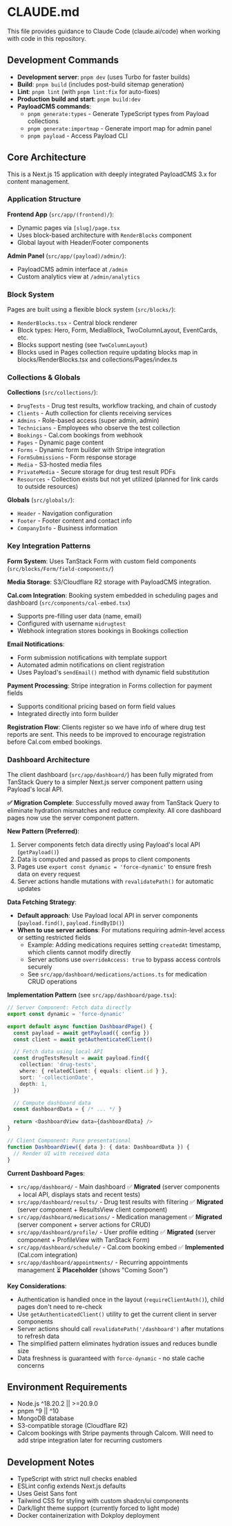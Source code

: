 # CLAUDE.md

This file provides guidance to Claude Code (claude.ai/code) when working with code in this repository.

## Development Commands

- **Development server**: `pnpm dev` (uses Turbo for faster builds)
- **Build**: `pnpm build` (includes post-build sitemap generation)
- **Lint**: `pnpm lint` (with `pnpm lint:fix` for auto-fixes)
- **Production build and start**: `pnpm build:dev`
- **PayloadCMS commands**:
  - `pnpm generate:types` - Generate TypeScript types from Payload collections
  - `pnpm generate:importmap` - Generate import map for admin panel
  - `pnpm payload` - Access Payload CLI

## Core Architecture

This is a Next.js 15 application with deeply integrated PayloadCMS 3.x for content management.

### Application Structure

**Frontend App** (`src/app/(frontend)/`):
- Dynamic pages via `[slug]/page.tsx` 
- Uses block-based architecture with `RenderBlocks` component
- Global layout with Header/Footer components

**Admin Panel** (`src/app/(payload)/admin/`):
- PayloadCMS admin interface at `/admin`
- Custom analytics view at `/admin/analytics`

### Block System

Pages are built using a flexible block system (`src/blocks/`):
- `RenderBlocks.tsx` - Central block renderer
- Block types: Hero, Form, MediaBlock, TwoColumnLayout, EventCards, etc.
- Blocks support nesting (see `TwoColumnLayout`)
- Blocks used in Pages collection require updating blocks map in blocks/RenderBlocks.tsx and collections/Pages/index.ts

### Collections & Globals

**Collections** (`src/collections/`):
- `DrugTests` - Drug test results, workflow tracking, and chain of custody
- `Clients` - Auth collection for clients receiving services
- `Admins` - Role-based access (super admin, admin)
- `Technicians` - Employees who observe the test collection
- `Bookings` - Cal.com bookings from webhook
- `Pages` - Dynamic page content
- `Forms` - Dynamic form builder with Stripe integration
- `FormSubmissions` - Form response storage
- `Media` - S3-hosted media files
- `PrivateMedia` - Secure storage for drug test result PDFs
- `Resources` - Collection exists but not yet utilized (planned for link cards to outside resources)

**Globals** (`src/globals/`):
- `Header` - Navigation configuration
- `Footer` - Footer content and contact info
- `CompanyInfo` - Business information

### Key Integration Patterns

**Form System**: Uses TanStack Form with custom field components (`src/blocks/Form/field-components/`)

**Media Storage**: S3/Cloudflare R2 storage with PayloadCMS integration.

**Cal.com Integration**: Booking system embedded in scheduling pages and dashboard (`src/components/cal-embed.tsx`)
- Supports pre-filling user data (name, email)
- Configured with username `midrugtest`
- Webhook integration stores bookings in Bookings collection

**Email Notifications**:
- Form submission notifications with template support
- Automated admin notifications on client registration
- Uses Payload's `sendEmail()` method with dynamic field substitution

**Payment Processing**: Stripe integration in Forms collection for payment fields
- Supports conditional pricing based on form field values
- Integrated directly into form builder

**Registration Flow**: Clients register so we have info of where drug test reports are sent. This needs to be improved to encourage registration before Cal.com embed bookings.

### Dashboard Architecture

The client dashboard (`src/app/dashboard/`) has been fully migrated from TanStack Query to a simpler Next.js server component pattern using Payload's local API.

**✅ Migration Complete**: Successfully moved away from TanStack Query to eliminate hydration mismatches and reduce complexity. All core dashboard pages now use the server component pattern.

**New Pattern (Preferred)**:
1. Server components fetch data directly using Payload's local API (`getPayload()`)
2. Data is computed and passed as props to client components
3. Pages use `export const dynamic = 'force-dynamic'` to ensure fresh data on every request
4. Server actions handle mutations with `revalidatePath()` for automatic updates

**Data Fetching Strategy**:
- **Default approach**: Use Payload local API in server components (`payload.find()`, `payload.findByID()`)
- **When to use server actions**: For mutations requiring admin-level access or setting restricted fields
  - Example: Adding medications requires setting `createdAt` timestamp, which clients cannot modify directly
  - Server actions use `overrideAccess: true` to bypass access controls securely
  - See `src/app/dashboard/medications/actions.ts` for medication CRUD operations

**Implementation Pattern** (see `src/app/dashboard/page.tsx`):
```typescript
// Server Component: Fetch data directly
export const dynamic = 'force-dynamic'

export default async function DashboardPage() {
  const payload = await getPayload({ config })
  const client = await getAuthenticatedClient()

  // Fetch data using local API
  const drugTestsResult = await payload.find({
    collection: 'drug-tests',
    where: { relatedClient: { equals: client.id } },
    sort: '-collectionDate',
    depth: 1,
  })

  // Compute dashboard data
  const dashboardData = { /* ... */ }

  return <DashboardView data={dashboardData} />
}

// Client Component: Pure presentational
function DashboardView({ data }: { data: DashboardData }) {
  // Render UI with received data
}
```

**Current Dashboard Pages**:
- `src/app/dashboard/` - Main dashboard ✅ **Migrated** (server components + local API, displays stats and recent tests)
- `src/app/dashboard/results/` - Drug test results with filtering ✅ **Migrated** (server component + ResultsView client component)
- `src/app/dashboard/medications/` - Medication management ✅ **Migrated** (server component + server actions for CRUD)
- `src/app/dashboard/profile/` - User profile editing ✅ **Migrated** (server component + ProfileView with TanStack Form)
- `src/app/dashboard/schedule/` - Cal.com booking embed ✅ **Implemented** (Cal.com integration)
- `src/app/dashboard/appointments/` - Recurring appointments management ⏳ **Placeholder** (shows "Coming Soon")

**Key Considerations**:
- Authentication is handled once in the layout (`requireClientAuth()`), child pages don't need to re-check
- Use `getAuthenticatedClient()` utility to get the current client in server components
- Server actions should call `revalidatePath('/dashboard')` after mutations to refresh data
- The simplified pattern eliminates hydration issues and reduces bundle size
- Data freshness is guaranteed with `force-dynamic` - no stale cache concerns

## Environment Requirements

- Node.js ^18.20.2 || >=20.9.0
- pnpm ^9 || ^10
- MongoDB database
- S3-compatible storage (Cloudflare R2)
- Calcom bookings with Stripe payments through Calcom. Will need to add stripe integration later for recurring customers

## Development Notes

- TypeScript with strict null checks enabled
- ESLint config extends Next.js defaults
- Uses Geist Sans font
- Tailwind CSS for styling with custom shadcn/ui components
- Dark/light theme support (currently forced to light mode)
- Docker containerization with Dokploy deployment